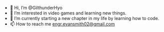 - 👋 Hi, I’m @GilthunderHyo
- 👀 I’m interested in video games and learning new things. 
- 🌱 I’m currently starting a new chapter in my life by learning how to code. 
- 📫 How to reach me engr.evansmith02@gmail.com

<!---
GilthunderHyo/GilthunderHyo is a ✨ special ✨ repository because its `README.md` (this file) appears on your GitHub profile.
You can click the Preview link to take a look at your changes.
--->
